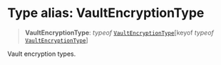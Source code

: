 # Type alias: VaultEncryptionType

> **VaultEncryptionType**: *typeof* [`VaultEncryptionType`](../variables/VaultEncryptionType.md)\[keyof *typeof* [`VaultEncryptionType`](../variables/VaultEncryptionType.md)\]

Vault encryption types.
